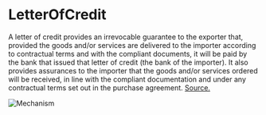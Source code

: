# LetterOfCredit
A letter of credit provides an irrevocable guarantee to the exporter that, provided the goods and/or services are delivered to the importer according to contractual terms and with the compliant documents, it will be paid by the bank that issued that letter of credit (the bank of the importer). It also provides assurances to the importer that the goods and/or services ordered will be received, in line with the compliant documentation and under any contractual terms set out in the purchase agreement. 
[Source.](http://tfig.unece.org/contents/letters-of-credit.htm)


![Mechanism](http://tfig.unece.org/contents/images/Letterofcredit.jpg)
